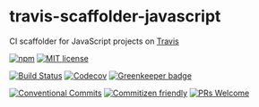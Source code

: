 # travis-scaffolder-javascript

CI scaffolder for JavaScript projects on [Travis](https:///travis-ci.com)

<!-- consumer badges -->
[![npm][npm-badge]][npm-link]
[![MIT license][license-badge]][license-link]

<!-- status badges -->
[![Build Status][ci-badge]][ci-link]
[![Codecov](https://img.shields.io/codecov/c/github/travi/travis-scaffolder-javascript.svg)](https://codecov.io/github/travi/travis-scaffolder-javascript) [![Greenkeeper badge](https://badges.greenkeeper.io/travi/travis-scaffolder-javascript.svg)](https://greenkeeper.io/)

<!-- contribution badges -->
[![Conventional Commits][commit-convention-badge]][commit-convention-link]
[![Commitizen friendly][commitizen-badge]][commitizen-link]
[![PRs Welcome][PRs-badge]][PRs-link]

[npm-link]: https://www.npmjs.com/package/@travi/travis-scaffolder-javascript
[npm-badge]: https://img.shields.io/npm/v/@travi/travis-scaffolder-javascript.svg
[license-link]: LICENSE
[license-badge]: https://img.shields.io/github/license/travi/travis-scaffolder-javascript.svg
[ci-link]: https://travis-ci.com/travi/travis-scaffolder-javascript
[ci-badge]: https://img.shields.io/travis/travi/travis-scaffolder-javascript.svg?branch=master
[commit-convention-link]: https://conventionalcommits.org
[commit-convention-badge]: https://img.shields.io/badge/Conventional%20Commits-1.0.0-yellow.svg
[commitizen-link]: http://commitizen.github.io/cz-cli/
[commitizen-badge]: https://img.shields.io/badge/commitizen-friendly-brightgreen.svg
[PRs-link]: http://makeapullrequest.com
[PRs-badge]: https://img.shields.io/badge/PRs-welcome-brightgreen.svg
